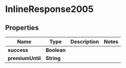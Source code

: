# InlineResponse2005

## Properties
Name | Type | Description | Notes
------------ | ------------- | ------------- | -------------
**success** | **Boolean** |  | 
**premiumUntil** | **String** |  | 
